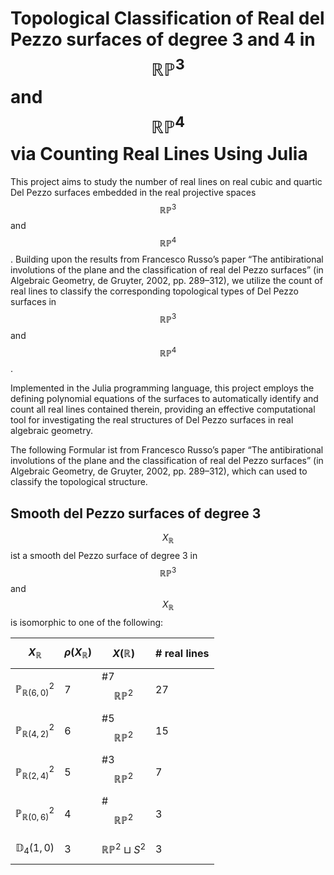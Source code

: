 # Topological Classification of Real del Pezzo surfaces of degree 3 and 4 in $$\mathbb{RP}^3$$ and $$\mathbb{RP}^4$$ via Counting Real Lines Using Julia

This project aims to study the number of real lines on real cubic and quartic Del Pezzo surfaces embedded in the real projective spaces $$\mathbb{RP}^3$$ and $$\mathbb{RP}^4$$. Building upon the results from Francesco Russo’s paper “The antibirational involutions of the plane and the classification of real del Pezzo surfaces” (in Algebraic Geometry, de Gruyter, 2002, pp. 289–312), we utilize the count of real lines to classify the corresponding topological types of Del Pezzo surfaces in $$\mathbb{RP}^3$$ and $$\mathbb{RP}^4$$.

Implemented in the Julia programming language, this project employs the defining polynomial equations of the surfaces to automatically identify and count all real lines contained therein, providing an effective computational tool for investigating the real structures of Del Pezzo surfaces in real algebraic geometry.

The following Formular ist from Francesco Russo’s paper “The antibirational involutions of the plane and the classification of real del Pezzo surfaces” (in Algebraic Geometry, de Gruyter, 2002, pp. 289–312), which can used to classify the topological structure.

## Smooth del Pezzo surfaces of degree 3

$$X_{\mathbb{R}}$$ ist a smooth del Pezzo surface of degree 3 in $$\mathbb{RP}^3$$ and $$X_{\mathbb{R}}$$ is isomorphic to one of the following:

| $$X_{\mathbb{R}}$$ | $$\rho(X_{\mathbb{R}})$$ | $$X(\mathbb{R})$$ | # real lines |
|-------|-------|-------|-------|
| $$\mathbb{P}^2_{\mathbb{R}(6,0)}$$ | 7 | #7 $$\mathbb{RP}^2$$ |27 |
| $$\mathbb{P}^{2}_{\mathbb{R}(4,2)}$$ | 6 | #5 $$\mathbb{RP}^2$$ |15 |
| $$\mathbb{P}^{2}_{\mathbb{R}(2,4)}$$ | 5 | #3 $$\mathbb{RP}^2$$ |7 |
| $$\mathbb{P}^{2}_{\mathbb{R}(0,6)}$$ | 4 | # $$\mathbb{RP}^2$$ |3 |
| $$\mathbb{D}_{4}(1,0)$$ | 3 | $$\mathbb{RP}^2 \sqcup S^2$$ |3 |


